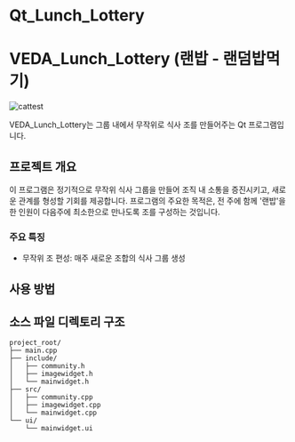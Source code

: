 # Qt_Lunch_Lottery

# VEDA_Lunch_Lottery (랜밥 - 랜덤밥먹기)
![cattest](https://github.com/user-attachments/assets/0b14efe6-b83f-441b-ac20-14ddd8efae32)

VEDA_Lunch_Lottery는 그룹 내에서 무작위로 식사 조를 만들어주는 Qt 프로그램입니다. 

## 프로젝트 개요

이 프로그램은 정기적으로 무작위 식사 그룹을 만들어 조직 내 소통을 증진시키고, 새로운 관계를 형성할 기회를 제공합니다.
프로그램의 주요한 목적은, 전 주에 함께 '랜밥'을 한 인원이 다음주에 최소한으로 만나도록 조를 구성하는 것입니다.

### 주요 특징

- 무작위 조 편성: 매주 새로운 조합의 식사 그룹 생성

## 사용 방법



## 소스 파일 디렉토리 구조
```
project_root/
├── main.cpp
├── include/
│   ├── community.h
│   ├── imagewidget.h
│   └── mainwidget.h
├── src/
│   ├── community.cpp
│   ├── imagewidget.cpp
│   └── mainwidget.cpp
└── ui/
    └── mainwidget.ui 
```
